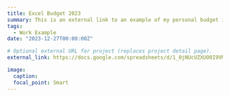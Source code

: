 ```yaml
---
title: Excel Budget 2023
summary: This is an external link to an example of my personal budget in 2023, showcasing my knowledge in Excel.
tags:
  - Work Example
date: "2023-12-27T00:00:00Z"

# Optional external URL for project (replaces project detail page).
external_link: https://docs.google.com/spreadsheets/d/1_0jNUcUZXUO0I9VMhQKs5w1YahCkwwXw/edit?usp=sharing&ouid=107738906891041215820&rtpof=true&sd=true

image:
  caption: 
  focal_point: Smart
---
```

